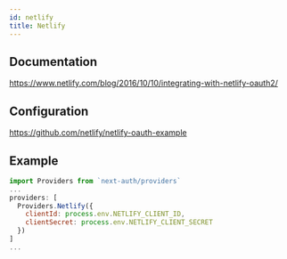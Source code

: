 ```yaml
---
id: netlify
title: Netlify
---
```


## Documentation

https://www.netlify.com/blog/2016/10/10/integrating-with-netlify-oauth2/

## Configuration

https://github.com/netlify/netlify-oauth-example

## Example

```js
import Providers from `next-auth/providers`
...
providers: [
  Providers.Netlify({
    clientId: process.env.NETLIFY_CLIENT_ID,
    clientSecret: process.env.NETLIFY_CLIENT_SECRET
  })
]
...
```

